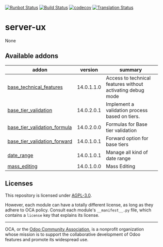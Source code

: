 [![Runbot Status](https://runbot.odoo-community.org/runbot/badge/flat/250/14.0.svg)](https://runbot.odoo-community.org/runbot/repo/github-com-oca-server-ux-250)
[![Build Status](https://travis-ci.com/OCA/server-ux.svg?branch=14.0)](https://travis-ci.com/OCA/server-ux)
[![codecov](https://codecov.io/gh/OCA/server-ux/branch/14.0/graph/badge.svg)](https://codecov.io/gh/OCA/server-ux)
[![Translation Status](https://translation.odoo-community.org/widgets/server-ux-14-0/-/svg-badge.svg)](https://translation.odoo-community.org/engage/server-ux-14-0/?utm_source=widget)

<!-- /!\ do not modify above this line -->

# server-ux

None

<!-- /!\ do not modify below this line -->

<!-- prettier-ignore-start -->

[//]: # (addons)

Available addons
----------------
addon | version | summary
--- | --- | ---
[base_technical_features](base_technical_features/) | 14.0.1.1.0 | Access to technical features without activating debug mode
[base_tier_validation](base_tier_validation/) | 14.0.2.0.1 | Implement a validation process based on tiers.
[base_tier_validation_formula](base_tier_validation_formula/) | 14.0.2.0.0 | Formulas for Base tier validation
[base_tier_validation_forward](base_tier_validation_forward/) | 14.0.1.0.1 | Forward option for base tiers
[date_range](date_range/) | 14.0.1.0.1 | Manage all kind of date range
[mass_editing](mass_editing/) | 14.0.1.0.0 | Mass Editing

[//]: # (end addons)

<!-- prettier-ignore-end -->

## Licenses

This repository is licensed under [AGPL-3.0](LICENSE).

However, each module can have a totally different license, as long as they adhere to OCA
policy. Consult each module's `__manifest__.py` file, which contains a `license` key
that explains its license.

----

OCA, or the [Odoo Community Association](http://odoo-community.org/), is a nonprofit
organization whose mission is to support the collaborative development of Odoo features
and promote its widespread use.
